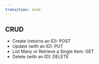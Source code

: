 ```yaml
---
transition: zoom
---
```


## CRUD

- Create (returns an ID): POST
- Update (with an ID): PUT
- List Many or Retrieve a Single Item: GET
- Delete (with an ID): DELETE